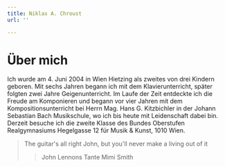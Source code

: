 ```yaml
---
title: Niklas A. Chroust
url: ''

---
```

# Über mich

Ich wurde am 4. Juni 2004 in Wien Hietzing als zweites von drei Kindern geboren.
Mit sechs Jahren begann ich mit dem Klavierunterricht, später folgten zwei Jahre Geigenunterricht.
Im Laufe der Zeit entdeckte ich die Freude am Komponieren und begann vor vier Jahren mit dem Kompositionsunterricht bei
Herrn Mag. Hans G. Kitzbichler in der Johann Sebastian Bach Musikschule, wo ich bis heute mit Leidenschaft dabei bin.
Derzeit besuche ich die zweite Klasse des Bundes Oberstufen Realgymnasiums Hegelgasse 12 für Musik & Kunst, 1010 Wien.

>The guitar's all right John, but you'll never make a living out of it
>>John Lennons Tante Mimi Smith